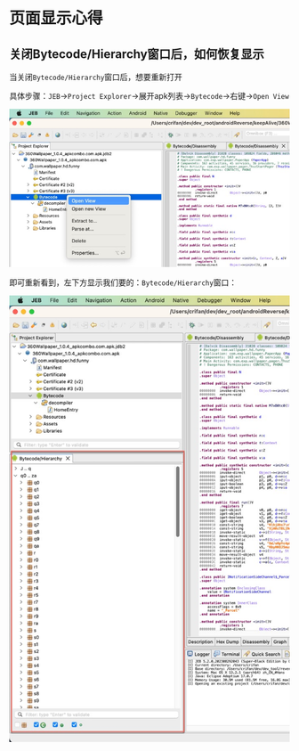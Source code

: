 # 页面显示心得

## 关闭Bytecode/Hierarchy窗口后，如何恢复显示

当关闭`Bytecode/Hierarchy`窗口后，想要重新打开

具体步骤：`JEB`->`Project Explorer`->展开apk列表->`Bytecode`->右键->`Open View`

![jeb_project_explorer_bytecode_open_view](../../assets/img/jeb_project_explorer_bytecode_open_view.jpg)

即可重新看到，左下方显示我们要的：`Bytecode/Hierarchy`窗口：

![jeb_show_bytecode_hierarchy_window](../../assets/img/jeb_show_bytecode_hierarchy_window.jpg)
